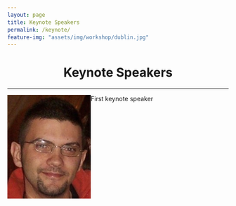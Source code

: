 ```yaml
---
layout: page
title: Keynote Speakers
permalink: /keynote/
feature-img: "assets/img/workshop/dublin.jpg"
---
```

<h1 style="text-align: center">Keynote Speakers</h1>

<hr>

<img src="../assets/img/tonellotto.jpg" alt="Nicola Tonellotto" width="190" align="left">
First keynote speaker